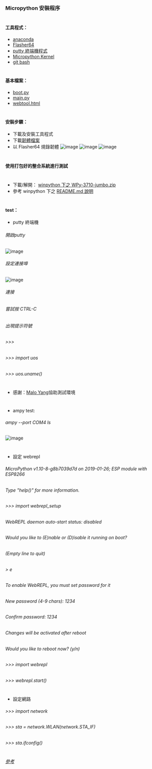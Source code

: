 ### Micropython 安裝程序
#
#### 工具程式：
* [anaconda](https://www.anaconda.com/distribution/)
* [Flasher64](https://github.com/nodemcu/nodemcu-flasher/tree/master/Win64/Release)
* [putty 終端機程式](https://www.chiark.greenend.org.uk/~sgtatham/putty/latest.html)
* [Micropython Kernel](https://github.com/goatchurchprime/jupyter_micropython_kernel.git)
* [git bash](https://git-scm.com/download/win)
#
#### 基本檔案：
* [boot.py]()
* [main.py](https://github.com/jumbokh/micropython_class/blob/master/Install/main.py)
* [webtool.html](https://github.com/jumbokh/micropython_class/blob/master/Install/webtool.html)
#
#### 安裝步驟：
* 下載及安裝工具程式
* 下載[韌體檔案](https://github.com/jumbokh/micropython_class/blob/master/micropython_class/binary/esp8266-20190125-v1.10.bin)
*  以 Flasher64 燒錄韌體
![image](https://github.com/jumbokh/micropython_class/blob/master/Install/images/%E7%87%92%E9%8C%84main.JPG)
![image](https://github.com/jumbokh/micropython_class/blob/master/Install/images/%E7%87%92%E9%8C%84config.JPG)
![image](https://github.com/jumbokh/micropython_class/blob/master/Install/images/%E7%87%92%E9%8C%84Advance.JPG)
#
#### 使用打包好的整合系統進行測試
#
* 下載/解開： [winpython 下之 WPy-3710-jumbo.zip](https://github.com/jumbokh/micropython_class/blob/master/winpython/WPy-3710-jumbo.zip)
* 參考 winpython 下之 [README.md 說明](https://github.com/jumbokh/micropython_class/blob/master/winpython/README.md)
#
#### test：
* putty 終端機
###### 開啟putty
![image](https://github.com/jumbokh/micropython_class/blob/master/Install/images/putty.JPG)
###### 設定連接埠
![image](https://github.com/jumbokh/micropython_class/blob/master/Install/images/putty_serial.JPG)
###### 連接
###### 嘗試按 CTRL-C
###### 出現提示符號
###### >>> 
###### >>> import uos
###### >>> uos.uname()
#
* 感謝：[Malo Yang](https://www.facebook.com/yang.malo.5)協助測試環境
#
* ampy test:
###### ampy --port COM4 ls
![image](https://github.com/jumbokh/micropython_class/blob/master/Install/images/kernels.JPG)
#
* 設定 webrepl
###### MicroPython v1.10-8-g8b7039d7d on 2019-01-26; ESP module with ESP8266
###### Type "help()" for more information.
###### >>> import webrepl_setup
###### WebREPL daemon auto-start status: disabled
######
###### Would you like to (E)nable or (D)isable it running on boot?
###### (Empty line to quit)
###### > e
###### To enable WebREPL, you must set password for it
###### New password (4-9 chars): 1234
###### Confirm password: 1234
###### Changes will be activated after reboot
###### Would you like to reboot now? (y/n)
###### >>> import webrepl
###### >>> webrepl.start()
#
* 設定網路
###### >>> import network
###### >>> sta = network.WLAN(network.STA_IF)
###### >>> sta.ifconfig()
#
###### [參考](https://www.instructables.com/id/Micropython-on-ESP-Using-Jupyter/)
